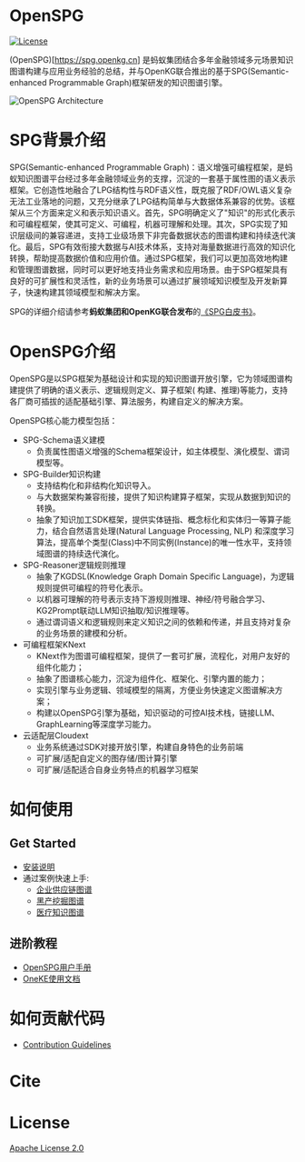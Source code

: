 # OpenSPG

[![License](https://img.shields.io/badge/License-Apache%202.0-blue.svg)](./LICENSE)

(OpenSPG)[https://spg.openkg.cn] 是蚂蚁集团结合多年金融领域多元场景知识图谱构建与应用业务经验的总结，并与OpenKG联合推出的基于SPG(Semantic-enhanced Programmable Graph)框架研发的知识图谱引擎。

![OpenSPG Architecture](https://mdn.alipayobjects.com/huamei_xgb3qj/afts/img/A*DsIHS7Fe78AAAAAAAAAAAAAADtmcAQ/original)

# SPG背景介绍

SPG(Semantic-enhanced Programmable Graph)：语义增强可编程框架，是蚂蚁知识图谱平台经过多年金融领域业务的支撑，沉淀的一套基于属性图的语义表示框架。它创造性地融合了LPG结构性与RDF语义性，既克服了RDF/OWL语义复杂无法工业落地的问题，又充分继承了LPG结构简单与大数据体系兼容的优势。该框架从三个方面来定义和表示知识语义。首先，SPG明确定义了"知识"的形式化表示和可编程框架，使其可定义、可编程，机器可理解和处理。其次，SPG实现了知识层级间的兼容递进，支持工业级场景下非完备数据状态的图谱构建和持续迭代演化。最后，SPG有效衔接大数据与AI技术体系，支持对海量数据进行高效的知识化转换，帮助提高数据价值和应用价值。通过SPG框架，我们可以更加高效地构建和管理图谱数据，同时可以更好地支持业务需求和应用场景。由于SPG框架具有良好的可扩展性和灵活性，新的业务场景可以通过扩展领域知识模型及开发新算子，快速构建其领域模型和解决方案。

SPG的详细介绍请参考**蚂蚁集团和OpenKG联合发布**的[《SPG白皮书》](https://spg.openkg.cn/ "SPG白皮书")。

# OpenSPG介绍

OpenSPG是以SPG框架为基础设计和实现的知识图谱开放引擎，它为领域图谱构建提供了明确的语义表示、逻辑规则定义、算子框架(
构建、推理)等能力，支持各厂商可插拔的适配基础引擎、算法服务，构建自定义的解决方案。

OpenSPG核心能力模型包括：

* SPG-Schema语义建模
  * 负责属性图语义增强的Schema框架设计，如主体模型、演化模型、谓词模型等。
* SPG-Builder知识构建
  * 支持结构化和非结构化知识导入。
  * 与大数据架构兼容衔接，提供了知识构建算子框架，实现从数据到知识的转换。
  * 抽象了知识加工SDK框架，提供实体链指、概念标化和实体归一等算子能力，结合自然语言处理(Natural Language Processing, NLP)
    和深度学习算法，提高单个类型(Class)中不同实例(Instance)的唯一性水平，支持领域图谱的持续迭代演化。
* SPG-Reasoner逻辑规则推理
  * 抽象了KGDSL(Knowledge Graph Domain Specific Language)，为逻辑规则提供可编程的符号化表示。
  * 以机器可理解的符号表示支持下游规则推理、神经/符号融合学习、KG2Prompt联动LLM知识抽取/知识推理等。
  * 通过谓词语义和逻辑规则来定义知识之间的依赖和传递，并且支持对复杂的业务场景的建模和分析。
* 可编程框架KNext
  * KNext作为图谱可编程框架，提供了一套可扩展，流程化，对用户友好的组件化能力；
  * 抽象了图谱核心能力，沉淀为组件化、框架化、引擎内置的能力；
  * 实现引擎与业务逻辑、领域模型的隔离，方便业务快速定义图谱解决方案；
  * 构建以OpenSPG引擎为基础，知识驱动的可控AI技术栈，链接LLM、GraphLearning等深度学习能力。
* 云适配层Cloudext
  * 业务系统通过SDK对接开放引擎，构建自身特色的业务前端
  * 可扩展/适配自定义的图存储/图计算引擎
  * 可扩展/适配适合自身业务特点的机器学习框架

# 如何使用

## Get Started

* [安装说明](https://openspg.yuque.com/ndx6g9/ooil9x/xht6kkegvs33cwwr)
* 通过案例快速上手:
  * [企业供应链图谱](https://openspg.yuque.com/ndx6g9/ooil9x/bf5kppyi5w0g7se5)
  * [黑产挖掘图谱](https://openspg.yuque.com/ndx6g9/ooil9x/pst9v980k2u2p17o)
  * [医疗知识图谱](https://openspg.yuque.com/ndx6g9/ooil9x/odbzpk4694lc7yfd)

## 进阶教程

* [OpenSPG用户手册](https://openspg.yuque.com/ndx6g9/nmwkzz)
* [OneKE使用文档](https://openspg.yuque.com/ndx6g9/nmwkzz/dht0wtgycuw032gd)

# 如何贡献代码

* [Contribution Guidelines](https://spg.openkg.cn/quick-start/contribution)

# Cite

# License

[Apache License 2.0](LICENSE)
